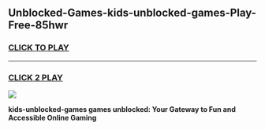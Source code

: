 
## Unblocked-Games-kids-unblocked-games-Play-Free-85hwr
<h3>
<a href="https://premium76.site?title=kids-unblocked-games&ref=17A">CLICK TO PLAY</a></h3>
<hr>

<h3>
<a href="https://premium76.site?title=kids-unblocked-games&ref=17A">CLICK 2 PLAY</a>
  
</h3>

<a href="https://premium76.site?title=kids-unblocked-games&ref=17A"><img src="https://clearcache.store/games.png"></a>


**kids-unblocked-games games unblocked: Your Gateway to Fun and Accessible Online Gaming**
